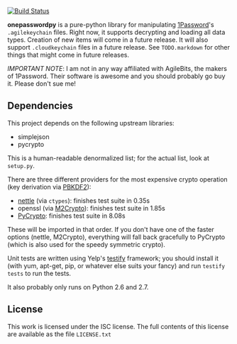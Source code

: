 [![Build Status](https://travis-ci.org/Roguelazer/onepasswordpy?branch=master)](https://travis-ci.org/Roguelazer/onepasswordpy)

**onepasswordpy** is a pure-python library for manipulating
[1Password](https://agilebits.com/onepassword)'s `.agilekeychain` files.
Right now, it supports decrypting and loading all data types. Creation of
new items will come in a future release. It will also support
`.cloudkeychain` files in a future release. See `TODO.markdown` for other
things that might come in future releases.

*IMPORTANT NOTE*: I am not in any way affiliated with AgileBits, the makers
of 1Password. Their software is awesome and you should probably go buy it.
Please don't sue me!

Dependencies
------------
This project depends on the following upstream libraries:

* simplejson
* pycrypto

This is a human-readable denormalized list; for the actual list, look at `setup.py`.

There are three different providers for the most expensive crypto operation
(key derivation via [PBKDF2](http://en.wikipedia.org/wiki/PBKDF2)):
* [nettle](http://www.lysator.liu.se/~nisse/nettle/) (via `ctypes`):
  finishes test suite in 0.35s
* openssl (via [M2Crypto](http://chandlerproject.org/Projects/MeTooCrypto)):
  finishes test suite in 1.85s
* [PyCrypto](https://www.dlitz.net/software/pycrypto/): finishes test suite
  in 8.08s

These will be imported in that order. If you don't have one of the faster
options (nettle, M2Crypto), everything will fall back gracefully to PyCrypto
(which is also used for the speedy symmetric crypto).

Unit tests are written using Yelp's
[testify](https://github.com/Yelp/testify) framework; you should install it
(with yum, apt-get, pip, or whatever else suits your fancy) and run `testify
tests` to run the tests.

It also probably only runs on Python 2.6 and 2.7.

License
-------
This work is licensed under the ISC license. The full contents of this license are available 
as the file `LICENSE.txt`
